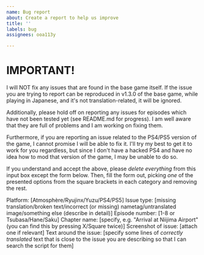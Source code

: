 ```yaml
---
name: Bug report
about: Create a report to help us improve
title: ''
labels: bug
assignees: ooa113y

---
```


# IMPORTANT!

I will NOT fix any issues that are found in the base game itself. If the issue you are trying to report can be reproduced in v1.3.0 of the base game, while playing in Japanese, and it's not translation-related, it will be ignored.

Additionally, please hold off on reporting any issues for episodes which have not been tested yet (see README.md for progress). I am well aware that they are full of problems and I am working on fixing them.

Furthermore, if you are reporting an issue related to the PS4/PS5 version of the game, I cannot promise I will be able to fix it. I'll try my best to get it to work for you regardless, but since I don't have a hacked PS4 and have no idea how to mod that version of the game, I may be unable to do so.

If you understand and accept the above, please *delete everything* from this input box except the form below. Then, fill the form out, picking *one* of the presented options from the square brackets in each category and removing the rest.

Platform: [Atmosphère/Ryujinx/Yuzu/PS4/PS5]
Issue type: [missing translation/broken text/incorrect (or missing) nametag/untranslated image/something else (describe in detail)]
Episode number: [1-8 or Tsubasa/Hane/Saku]
Chapter name: [specify, e.g. "Arrival at Niijima Airport" (you can find this by pressing X/Square twice)]
Screenshot of issue: [attach one if relevant]
Text around the issue: [specify some lines of *correctly translated* text that is close to the issue you are describing so that I can search the script for them]
